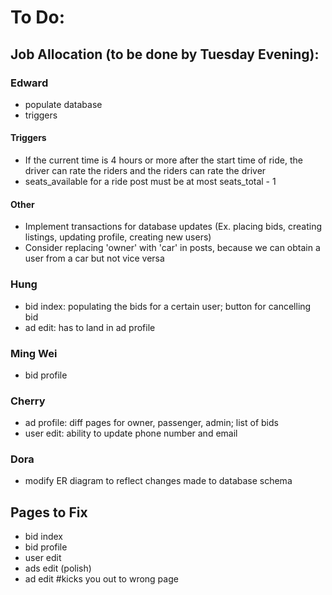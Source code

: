 # To Do:

## Job Allocation (to be done by Tuesday Evening):

### Edward
- populate database
- triggers

#### Triggers
- If the current time is 4 hours or more after the start time of ride, the driver can rate the riders and the riders can rate the driver
- seats_available for a ride post must be at most seats_total - 1

#### Other
- Implement transactions for database updates (Ex. placing bids, creating listings, updating profile, creating new users)
- Consider replacing 'owner' with 'car' in posts, because we can obtain a user from a car but not vice versa


### Hung
- bid index: populating the bids for a certain user; button for cancelling bid
- ad edit: has to land in ad profile


### Ming Wei
- bid profile


### Cherry
- ad profile: diff pages for owner, passenger, admin; list of bids
- user edit: ability to update phone number and email

### Dora
- modify ER diagram to reflect changes made to database schema


## Pages to Fix
- bid index
- bid profile
- user edit
- ads edit (polish)
- ad edit #kicks you out to wrong page



